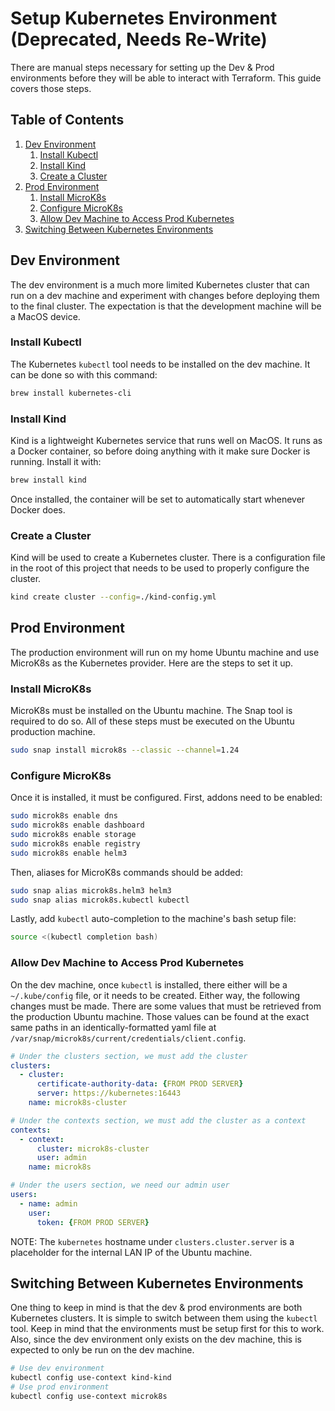 # Setup Kubernetes Environment (Deprecated, Needs Re-Write)

There are manual steps necessary for setting up the Dev & Prod environments before they will be able to interact with Terraform. This guide covers those steps.

## Table of Contents

1. [Dev Environment](#dev-environment)
   1. [Install Kubectl](#install-kubectl)
   2. [Install Kind](#install-kind)
   3. [Create a Cluster](#create-a-cluster)
2. [Prod Environment](#prod-environment)
   1. [Install MicroK8s](#install-microk8s)
   2. [Configure MicroK8s](#configure-microk8s)
   3. [Allow Dev Machine to Access Prod Kubernetes](#allow-dev-machine-to-access-prod-kubernetes)
3. [Switching Between Kubernetes Environments](#switching-between-kubernetes-environments)

## Dev Environment

The dev environment is a much more limited Kubernetes cluster that can run on a dev machine and experiment with changes before deploying them to the final cluster. The expectation is that the development machine will be a MacOS device.

### Install Kubectl

The Kubernetes `kubectl` tool needs to be installed on the dev machine. It can be done so with this command:

```bash
brew install kubernetes-cli
```

### Install Kind

Kind is a lightweight Kubernetes service that runs well on MacOS. It runs as a Docker container, so before doing anything with it make sure Docker is running. Install it with:

```bash
brew install kind
```

Once installed, the container will be set to automatically start whenever Docker does.

### Create a Cluster

Kind will be used to create a Kubernetes cluster. There is a configuration file in the root of this project that needs to be used to properly configure the cluster.

```bash
kind create cluster --config=./kind-config.yml
```

## Prod Environment

The production environment will run on my home Ubuntu machine and use MicroK8s as the Kubernetes provider. Here are the steps to set it up.

### Install MicroK8s

MicroK8s must be installed on the Ubuntu machine. The Snap tool is required to do so. All of these steps must be executed on the Ubuntu production machine.

```bash
sudo snap install microk8s --classic --channel=1.24
```

### Configure MicroK8s

Once it is installed, it must be configured. First, addons need to be enabled:

```bash
sudo microk8s enable dns
sudo microk8s enable dashboard
sudo microk8s enable storage
sudo microk8s enable registry
sudo microk8s enable helm3
```

Then, aliases for MicroK8s commands should be added:

```bash
sudo snap alias microk8s.helm3 helm3
sudo snap alias microk8s.kubectl kubectl
```

Lastly, add `kubectl` auto-completion to the machine's bash setup file:

```bash
source <(kubectl completion bash)
```

### Allow Dev Machine to Access Prod Kubernetes

On the dev machine, once `kubectl` is installed, there either will be a `~/.kube/config` file, or it needs to be created. Either way, the following changes must be made. There are some values that must be retrieved from the production Ubuntu machine. Those values can be found at the exact same paths in an identically-formatted yaml file at `/var/snap/microk8s/current/credentials/client.config`.

```yaml
# Under the clusters section, we must add the cluster
clusters:
  - cluster:
      certificate-authority-data: {FROM PROD SERVER}
      server: https://kubernetes:16443
    name: microk8s-cluster

# Under the contexts section, we must add the cluster as a context
contexts:
  - context:
      cluster: microk8s-cluster
      user: admin
    name: microk8s

# Under the users section, we need our admin user
users:
  - name: admin
    user:
      token: {FROM PROD SERVER}
```

NOTE: The `kubernetes` hostname under `clusters.cluster.server` is a placeholder for the internal LAN IP of the Ubuntu machine.

## Switching Between Kubernetes Environments

One thing to keep in mind is that the dev & prod environments are both Kubernetes clusters. It is simple to switch between them using the `kubectl` tool. Keep in mind that the environments must be setup first for this to work. Also, since the dev environment only exists on the dev machine, this is expected to only be run on the dev machine.

```bash
# Use dev environment
kubectl config use-context kind-kind
# Use prod environment
kubectl config use-context microk8s
```